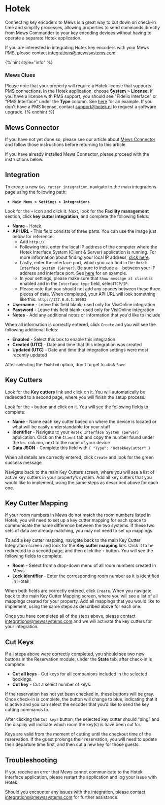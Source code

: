# Hotek

Connecting key encoders to Mews is a great way to cut down on check-in time and simplify processes, allowing properties to send commands directly from Mews Commander to your key encoding devices without having to operate a separate Hotek application.

If you are interested in integrating Hotek key encoders with your Mews PMS,  please contact [integrations@mewssystems.com](mailto:integrations@mewssystems.com).

{% hint style="info" %}
### Mews Clues

Please note that your property will require a Hotek license that supports PMS connections. In the Hotek application, choose **System** &gt; **License**. If you have a license with PMS support, you should see "Fidelio Interface" or "PMS Interface" under the **Type** column. See [here](https://github.com/MewsSystems/gitbook-guide/blob/master/assets/image001.png?raw=true) for an example. If you don't have a PMS license, contact [support@hotek.nl](mailto:support@hotek.nl) to request a software upgrade.
{% endhint %}

## Mews Connector

If you have not yet done so, please see our article about [Mews Connector](https://mews-systems.gitbooks.io/commander-guide/content/settings/integrations/create-an-integration/facility-management/mews-connector.html) and follow those instructions before returning to this article.

If you have already installed Mews Connector, please proceed with the instructions below.

## Integration

To create a new `Key cutter integration`, navigate to the main integrations page using the following path:

* **`Main Menu > Settings > Integrations`**

Look for the `+` icon and click it. Next, look for the **Facility management** section, click **key cutter integration**, and complete the following fields:

* **Name** - Hotek
* **API URL** - This field consists of three parts. You can use the image just below for reference:
  * Add `http://`
  * Following this, enter the local IP address of the computer where the Hotek Interface System \(Client & Server\) application is running. For more information about finding your local IP address, [click here](https://support.microsoft.com/en-us/help/15291/windows-find-pc-ip-address). 
  * Lastly, enter the interface port, which you can find in the `Hotek Interface System (Server)`. Be sure to include a `:` between your IP address and interface port. See [here](https://github.com/MewsSystems/gitbook-guide/blob/master/assets/HotekPhoto1.png?raw=true) for an example.
  * In your settings, please make sure that `Show message at client` is enabled and in the `Interface type` field, select`TCP/IP`.
  * Please note that you should not add any spaces between these three pieces of data. When completed, your API URL will look something like this: `http://127.0.0.1:10003`
* **Username** - Leave this field blank; used only for VisiOnline integration
* **Password** - Leave this field blank; used only for VisiOnline integration
* **Notes** - Add any additional notes or information that you'd like to include

When all information is correctly entered, click `Create` and you will see the following additional fields:

* **Enabled** - Select this box to enable this integration
* **Created \(UTC\)** - Date and time that this integration was created
* **Updated \(UTC\)** - Date and time that integration settings were most recently updated

After selecting the `Enabled` option, don't forget to click `Save`.

## Key Cutters

 Look for the **Key cutters** link and click on it. You will automatically be redirected to a second page, where you will finish the setup process.

Look for the `+` button and click on it. You will see the following fields to complete:

* **Name** - Name each key cutter based on where the device is located or what will be easily understandable for your staff
* **Identifier** - Navigate to your `Hotek Interface System (Server)` application. Click on the `Client` tab and copy the number found under the `No.` column, next to the name of your device
* **Data JSON** - Complete this field with `{ "Type": "HotekKeyCutter" }`

When all details are correctly entered, click `Create` and look for the green success message.

Navigate back to the main Key Cutters screen, where you will see a list of active key cutters in your property’s system. Add all key cutters that you would like to implement, using the same steps as described above for each one.

## Key Cutter Mapping

If your room numbers in Mews do not match the room numbers listed in Hotek, you will need to set up a key cutter mapping for each space to communicate the name difference between the two systems. If these two sets of data are already matching, you may not need to set up mappings.

To add a key cutter mapping, navigate back to the main Key Cutter Integration screen and look for the **Key cutter mapping** link. Click it to be redirected to a second page, and then click the `+` button. You will see the following fields to complete:

* **Room** - Select from a drop-down menu of all room numbers created in Mews
* **Lock identifier** - Enter the corresponding room number as it is identified in Hotek

When both fields are correctly entered, click `Create`. When you navigate back to the main Key Cutter Mapping screen, where you will see a list of all mappings created for your property. Add all mappings that you would like to implement, using the same steps as described above for each one.

Once you have completed all of the steps above, please contact [integrations@mewssystems.com](mailto:integrations@mewssystems.com) and we will activate the key cutters for your integration.

## Cut Keys

If all steps above were correctly completed, you should see two new buttons in the Reservation module, under the **State** tab, after check-in is complete:

* **Cut all keys** - Cut keys for all companions included in the selected bookings.
* **Cut key** - Cut a select number of keys.

If the reservation has not yet been checked in, these buttons will be gray. Once check-in is complete, the button will change to blue, indicating that it is active and you can select the encoder that you’d like to send the key cutting commands to.

After clicking the `Cut keys` button, the selected key cutter should “ping” and the display will indicate which room the key\(s\) is have been cut for.

Keys are valid from the moment of cutting until the checkout time of the reservation. If the guest prolongs their reservation, you will need to update their departure time first, and then cut a new key for those guests.

## Troubleshooting

If you receive an error that Mews cannot communicate to the Hotek Interface application, please restart the application and log your issue with Hotek.

 Should you encounter any issues with the integration, please contact [integrations@mewssystems.com](mailto:integrations@mewssystems.com) for further assistance.

